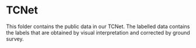 # TCNet
This folder contains the public data in our TCNet.
The labelled data contains the labels that are obtained by visual interpretation and corrected by ground survey.
